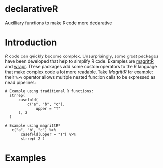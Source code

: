 # declarativeR
Auxilliary functions to make R code more declarative 

# Introduction
*R* code can quickly become complex. Unsurprisingly, some great packages have been developed that help to simplify R code. Examples are [magrittR](https://cran.r-project.org/web/packages/magrittr/vignettes/magrittr.html) and  [wrapr](https://github.com/WinVector/wrapr). These packages add some custom operators to the R language that make complex code a lot more readable. Take *MagrittR* for example: their `%>%` operator allows multiple nested function calls to be expressed as nead pipelines: 



```Rscript
# Example using traditional R functions:  
  strrep(                       
      casefold(                 
          c("a", "b", "c"),     
              upper = "T"       
      ), 2                      
  )                             
```
                               
```Rscript 
# Example using magrittR*
   c("a", "b", "c") %>%
       casefold(upper = "T") %>%
       strrep( 2 )                             
```
 
</td> 
</tr>
</table> 

 
# Examples


